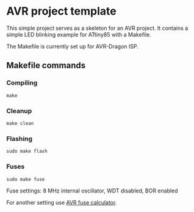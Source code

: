 # AVR project template

This simple project serves as a skeleton for an AVR project.
It contains a simple LED blinking example for ATtiny85 with a Makefile.

The Makefile is currently set up for AVR-Dragon ISP.

## Makefile commands

### Compiling

```
make
```

### Cleanup

```
make clean
```

### Flashing

```
sudo make flash
```

### Fuses

```
sudo make fuse
```

Fuse settings: 8 MHz internal oscillator, WDT disabled, BOR enabled

For another setting use [AVR fuse calculator](https://www.engbedded.com/fusecalc/).
